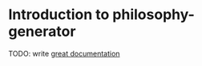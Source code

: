 # Introduction to philosophy-generator

TODO: write [great documentation](http://jacobian.org/writing/what-to-write/)
